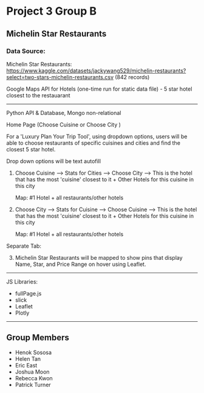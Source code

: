 # Project 3 Group B 

## Michelin Star Restaurants 

### Data Source: 
Michelin Star Restaurants: https://www.kaggle.com/datasets/jackywang529/michelin-restaurants?select=two-stars-michelin-restaurants.csv
(842 records)

Google Maps API for Hotels (one-time run for static data file) - 5 star hotel closest to the restauarant 

----------------

Python API & Database, Mongo non-relational

Home Page  (Choose Cuisine or Choose City )

For a 'Luxury Plan Your Trip Tool', using dropdown options, users will be able to choose restaurants of specific cuisines and cities and find the closest 5 star hotel. 

Drop down options will be text autofill 

1. Choose Cuisine --> Stats for Cities --> Choose City --> This is the hotel that has the most 'cuisine' closest to it + Other Hotels for this cuisine in this city 

    Map: #1 Hotel + all restaurants/other hotels 

2. Choose City --> Stats for Cuisine --> Choose Cuisine --> This is the hotel that has the most 'cuisine' closest to it + Other Hotels for this cuisine in this city 

    Map: #1 Hotel + all restaurants/other hotels 

Separate Tab:

3. Michelin Star Restaurants will be mapped to show pins that display Name, Star, and Price Range on hover using Leaflet. 

    
---------------------

JS Libraries: 
- fullPage.js 
- slick  
- Leaflet 
- Plotly 

-----------------------


## Group Members 
- Henok Sososa
- Helen Tan
- Eric East 
- Joshua Moon
- Rebecca Kwon
- Patrick Turner 
